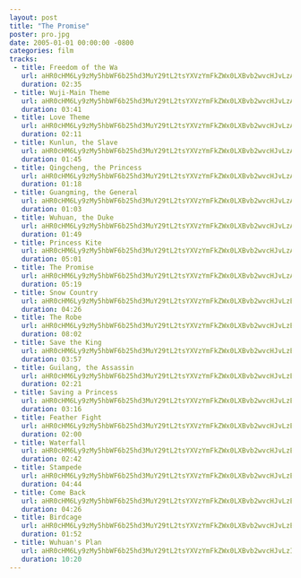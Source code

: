 ```yaml
---
layout: post
title: "The Promise"
poster: pro.jpg
date: 2005-01-01 00:00:00 -0800
categories: film
tracks:
 - title: Freedom of the Wa
   url: aHR0cHM6Ly9zMy5hbWF6b25hd3MuY29tL2tsYXVzYmFkZWx0LXBvb2wvcHJvLzAxIEZyZWVkb20gb2YgdGhlIFdhLm1wMw==
   duration: 02:35
 - title: Wuji-Main Theme
   url: aHR0cHM6Ly9zMy5hbWF6b25hd3MuY29tL2tsYXVzYmFkZWx0LXBvb2wvcHJvLzAyIFd1amktTWFpbiBUaGVtZS5tcDM=
   duration: 03:41
 - title: Love Theme
   url: aHR0cHM6Ly9zMy5hbWF6b25hd3MuY29tL2tsYXVzYmFkZWx0LXBvb2wvcHJvLzAzIExvdmUgVGhlbWUubXAz
   duration: 02:11
 - title: Kunlun, the Slave
   url: aHR0cHM6Ly9zMy5hbWF6b25hd3MuY29tL2tsYXVzYmFkZWx0LXBvb2wvcHJvLzA0IEt1bmx1biwgdGhlIFNsYXZlLm1wMw==
   duration: 01:45
 - title: Qingcheng, the Princess
   url: aHR0cHM6Ly9zMy5hbWF6b25hd3MuY29tL2tsYXVzYmFkZWx0LXBvb2wvcHJvLzA1IFFpbmdjaGVuZywgdGhlIFByaW5jZXNzLm1wMw==
   duration: 01:18
 - title: Guangming, the General
   url: aHR0cHM6Ly9zMy5hbWF6b25hd3MuY29tL2tsYXVzYmFkZWx0LXBvb2wvcHJvLzA2IEd1YW5nbWluZywgdGhlIEdlbmVyYWwubXAz
   duration: 01:03
 - title: Wuhuan, the Duke
   url: aHR0cHM6Ly9zMy5hbWF6b25hd3MuY29tL2tsYXVzYmFkZWx0LXBvb2wvcHJvLzA3IFd1aHVhbiwgdGhlIER1a2UubXAz
   duration: 01:49
 - title: Princess Kite
   url: aHR0cHM6Ly9zMy5hbWF6b25hd3MuY29tL2tsYXVzYmFkZWx0LXBvb2wvcHJvLzA4IFByaW5jZXNzIEtpdGUubXAz
   duration: 05:01
 - title: The Promise
   url: aHR0cHM6Ly9zMy5hbWF6b25hd3MuY29tL2tsYXVzYmFkZWx0LXBvb2wvcHJvLzA5IFRoZSBQcm9taXNlLm1wMw==
   duration: 05:19
 - title: Snow Country
   url: aHR0cHM6Ly9zMy5hbWF6b25hd3MuY29tL2tsYXVzYmFkZWx0LXBvb2wvcHJvLzEwIFNub3cgQ291bnRyeS5tcDM=
   duration: 04:26
 - title: The Robe
   url: aHR0cHM6Ly9zMy5hbWF6b25hd3MuY29tL2tsYXVzYmFkZWx0LXBvb2wvcHJvLzExIFRoZSBSb2JlLm1wMw==
   duration: 08:02
 - title: Save the King
   url: aHR0cHM6Ly9zMy5hbWF6b25hd3MuY29tL2tsYXVzYmFkZWx0LXBvb2wvcHJvLzEyIFNhdmUgdGhlIEtpbmcubXAz
   duration: 03:57
 - title: Guilang, the Assassin
   url: aHR0cHM6Ly9zMy5hbWF6b25hd3MuY29tL2tsYXVzYmFkZWx0LXBvb2wvcHJvLzEzIEd1aWxhbmcsIHRoZSBBc3Nhc3Npbi5tcDM=
   duration: 02:21
 - title: Saving a Princess
   url: aHR0cHM6Ly9zMy5hbWF6b25hd3MuY29tL2tsYXVzYmFkZWx0LXBvb2wvcHJvLzE0IFNhdmluZyBhIFByaW5jZXNzLm1wMw==
   duration: 03:16
 - title: Feather Fight
   url: aHR0cHM6Ly9zMy5hbWF6b25hd3MuY29tL2tsYXVzYmFkZWx0LXBvb2wvcHJvLzE1IEZlYXRoZXIgRmlnaHQubXAz
   duration: 02:00
 - title: Waterfall
   url: aHR0cHM6Ly9zMy5hbWF6b25hd3MuY29tL2tsYXVzYmFkZWx0LXBvb2wvcHJvLzE2IFdhdGVyZmFsbC5tcDM=
   duration: 02:42
 - title: Stampede
   url: aHR0cHM6Ly9zMy5hbWF6b25hd3MuY29tL2tsYXVzYmFkZWx0LXBvb2wvcHJvLzE3IFN0YW1wZWRlLm1wMw==
   duration: 04:44
 - title: Come Back
   url: aHR0cHM6Ly9zMy5hbWF6b25hd3MuY29tL2tsYXVzYmFkZWx0LXBvb2wvcHJvLzE4IENvbWUgQmFjay5tcDM=
   duration: 04:26
 - title: Birdcage
   url: aHR0cHM6Ly9zMy5hbWF6b25hd3MuY29tL2tsYXVzYmFkZWx0LXBvb2wvcHJvLzE5IEJpcmRjYWdlLm1wMw==
   duration: 01:52
 - title: Wuhuan's Plan
   url: aHR0cHM6Ly9zMy5hbWF6b25hd3MuY29tL2tsYXVzYmFkZWx0LXBvb2wvcHJvLzIwIFd1aHVhbidzIFBsYW4ubXAz
   duration: 10:20
---
```

